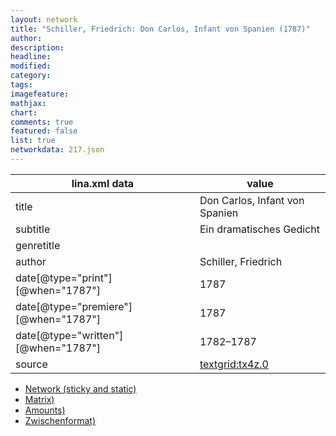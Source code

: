 ```yaml
---
layout: network
title: "Schiller, Friedrich: Don Carlos, Infant von Spanien (1787)"
author:
description:
headline:
modified:
category:
tags:
imagefeature: 
mathjax: 
chart: 
comments: true
featured: false
list: true
networkdata: 217.json
---
```

lina.xml data  | value
------------- | -------------
title|Don Carlos, Infant von Spanien
subtitle|Ein dramatisches Gedicht
genretitle|
author|Schiller, Friedrich
date[@type="print"][@when="1787"]|1787
date[@type="premiere"][@when="1787"]|1787
date[@type="written"][@when="1787"]|1782–1787
source|[textgrid:tx4z.0](https://textgridlab.org/1.0/tgcrud-public/rest/textgrid:tx4z.0/data)



* [Network (sticky and static)](/linas/network217)
* [Matrix)](/linas/matrix217)
* [Amounts)](/linas/amount217)
* [Zwischenformat)](/linas/lina217 )
